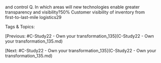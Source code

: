 and control
Q. In which areas will new technologies enable 
greater transparency and visibility?50%
Customer visibility of inventory from  
first-to-last-mile logistics29

   Tags & Topics:
   

[Previous: #C-Study22 - Own your transformation_135](C-Study22 - Own your transformation_135.md)

[Next: #C-Study22 - Own your transformation_135](C-Study22 - Own your transformation_135.md)